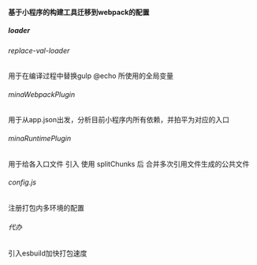 #### 基于小程序的构建工具迁移到webpack的配置

##### loader

###### replace-val-loader
用于在编译过程中替换gulp @echo 所使用的全局变量

###### minaWebpackPlugin
用于从app.json出发，分析目前小程序内所有依赖，并拍平为对应的入口

###### minaRuntimePlugin
用于给各入口文件 引入 使用 splitChunks 后 合并多次引用文件生成的公共文件

###### config.js
注册打包内多环境的配置

###### 代办
引入esbuild加快打包速度
